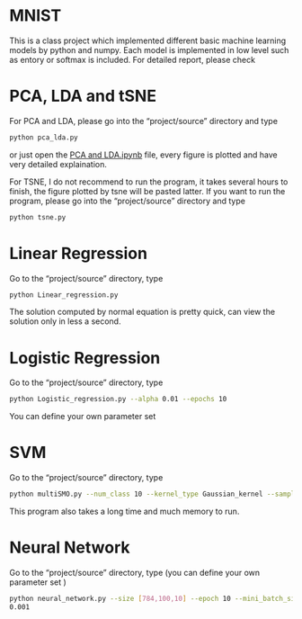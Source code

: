 # MNIST
This is a class project which implemented different basic machine learning models by python and numpy. Each model is implemented in low level such as entory or softmax is included. For detailed report, please check

# PCA, LDA and tSNE                                          
For PCA and LDA, please go into the “project/source” directory and type                     
```bash 
python pca_lda.py 
``` 
or just open the [PCA and LDA.ipynb](https://github.com/Transcendency/Machine-Leaning-Projects/blob/master/PCA%20and%20LDA.ipynb) file, every figure is plotted and have very detailed explaination.

For TSNE, I do not recommend to run the program, it takes several hours to finish, the figure plotted by tsne will be pasted latter. If you want to run the program, please go into the “project/source” directory and type
``` bash
python tsne.py
```

# Linear Regression                   
Go to the “project/source” directory, type
```bash
python Linear_regression.py                        
```
The solution computed by normal equation is pretty quick, can view the solution only in less a second.               

# Logistic Regression                   
Go to the “project/source” directory, type
```bash
python Logistic_regression.py --alpha 0.01 --epochs 10                         
```
You can define your own parameter set                        

# SVM                                  
Go to the “project/source” directory, type
```bash
python multiSMO.py --num_class 10 --kernel_type Gaussian_kernel --sample_data 1 
```
This program also takes a long time and much memory to run.          

# Neural Network                          
Go to the “project/source” directory, type (you can define your own parameter set )                      
```bash
python neural_network.py --size [784,100,10] --epoch 10 --mini_batch_size 10 --eta 0.01 --lmd                     
0.001 
```
